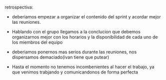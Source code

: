 retrospectiva:

- deberiamos empezar a organizar el contenido del sprint y acordar mejor las reuniones.

- Hablando con el grupo llegamos a la conclucion que debemos organizarnos mejor con los horarios y la disponibilidad de cada uno de los miembros del equipo

- deberiamos ponernos mas serios durante las reuniones, nos dispersamos demaciado(ivan tiene que putear)

- Hasta el momento no tenemos incombenientes al hacer el trabajo, ya que venimos trabjando y comunicandonos de forma perfecta